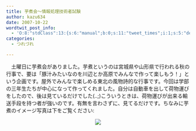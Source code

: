 ```yaml
---
title: 芋煮会～情報処理技術者試験
author: kazu634
date: 2007-10-22
wordtwit_post_info:
  - 'O:8:"stdClass":13:{s:6:"manual";b:0;s:11:"tweet_times";i:1;s:5:"delay";i:0;s:7:"enabled";i:1;s:10:"separation";s:2:"60";s:7:"version";s:3:"3.7";s:14:"tweet_template";b:0;s:6:"status";i:2;s:6:"result";a:0:{}s:13:"tweet_counter";i:2;s:13:"tweet_log_ids";a:1:{i:0;i:3279;}s:9:"hash_tags";a:0:{}s:8:"accounts";a:1:{i:0;s:7:"kazu634";}}'
categories:
  - つれづれ

---
```

<div class="section">
<p>
    　土曜日に芋煮会がありました。芋煮というのは宮城県や山形県で行われる秋の行事で、要は「豚汁みたいなのを川辺とか高原でみんなで作って楽しもう！」という企画です。屋外でみんなで楽しめる東北の風物詩的な行事です。今回は学部の三年生たちが中心になって作ってくれました。自分は自動車を出して荷物運びをしたので、後は見ているだけでした(..;)こういうときは、荷物運びが出来る輸送手段を持つ者が強いのです。有無を言わさずに、見てるだけです。ちなみに芋煮のイメージ写真は下をご覧ください:
</p>
  
<p>
<center>
<a href="http://flickr.com/photos/noritake/304242501/" onclick="__gaTracker('send', 'event', 'outbound-article', 'http://flickr.com/photos/noritake/304242501/', '');" title="牛肉と里芋を使った醤油味の芋煮鍋"><img src="http://farm1.static.flickr.com/109/304242501_7bcc4ae031_m.jpg" /></a><br />
</center></div>
